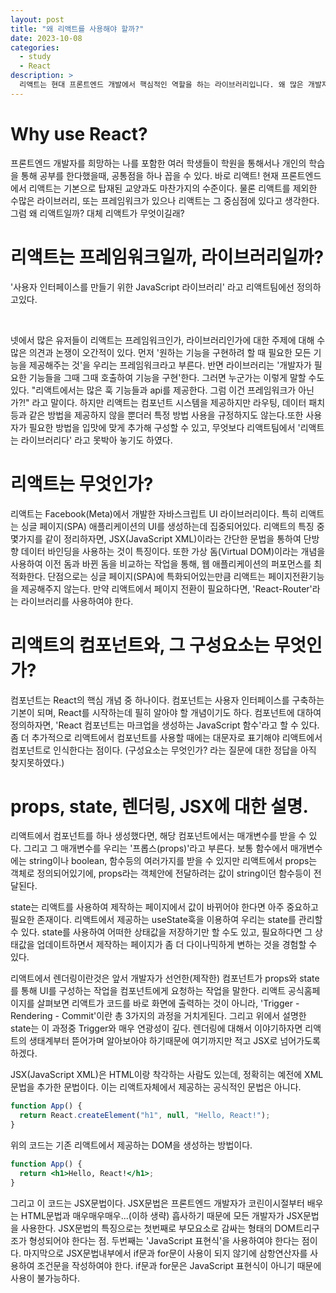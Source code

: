 ```yaml
---
layout: post
title: "왜 리액트를 사용해야 할까?"
date: 2023-10-08
categories:
  - study
  - React
description: >
  리액트는 현대 프론트엔드 개발에서 핵심적인 역할을 하는 라이브러리입니다. 왜 많은 개발자들이 리액트를 선호하는지에 대해 설명합니다.
---
```


# Why use React?

프론트엔드 개발자를 희망하는 나를 포함한 여러 학생들이 학원을 통해서나 개인의 학습을 통해 공부를 한다했을때, 공통점을 하나 꼽을 수 있다.
바로 리액트! 현재 프론트엔드에서 리액트는 기본으로 탑재된 교양과도 마찬가지의 수준이다. 물론 리액트를 제외한 수많은 라이브러리, 또는 프레임워크가 있으나 리액트는 그 중심점에 있다고 생각한다.
그럼 왜 리액트일까? 대체 리액트가 무엇이길래?

# 리액트는 프레임워크일까, 라이브러리일까?

'사용자 인터페이스를 만들기 위한 JavaScript 라이브러리' 라고 리액트팀에선 정의하고있다.

<!-- <img src="./../../assets/img/programming/reactHome.png" alt="리액트 홈페이지의 일부를 스크랩한 사진"> -->
<br/>

넷에서 많은 유저들이 리액트는 프레임워크인가, 라이브러리인가에 대한 주제에 대해 수 많은 의견과 논쟁이 오간적이 있다. 먼저 '원하는 기능을 구현하려 할 때 필요한 모든 기능을 제공해주는 것'을 우리는 프레임워크라고 부른다. 반면 라이브러리는 '개발자가 필요한 기능들을 그때 그때 호출하여 기능을 구현'한다.
그러면 누군가는 이렇게 말할 수도 있다. "리액트에서는 많은 훅 기능들과 api를 제공한다. 그럼 이건 프레임워크가 아닌가?!" 라고 말이다.
하지만 리액트는 컴포넌트 시스템을 제공하지만 라우팅, 데이터 패치 등과 같은 방법을 제공하지 않을 뿐더러 특정 방법 사용을 규정하지도 않는다.또한 사용자가 필요한 방법을 입맛에 맞게 추가해 구성할 수 있고, 무엇보다 리액트팀에서 '리액트는 라이브러리다' 라고 못박아 놓기도 하였다.

# 리액트는 무엇인가?

리액트는 Facebook(Meta)에서 개발한 자바스크립트 UI 라이브러리이다. 특히 리액트는 싱글 페이지(SPA) 애플리케이션의 UI를 생성하는데 집중되어있다. 리액트의 특징 중 몇가지를 같이 정리하자면, JSX(JavaScript XML)이라는 간단한 문법을 통하여 단방향 데이터 바인딩을 사용하는 것이 특징이다. 또한 가상 돔(Virtual DOM)이라는 개념을 사용하여 이전 돔과 바뀐 돔을 비교하는 작업을 통해, 웹 애플리케이션의 퍼포먼스를 최적화한다.
단점으로는 싱글 페이지(SPA)에 특화되어있는만큼 리액트는 페이지전환기능을 제공해주지 않는다. 만약 리액트에서 페이지 전환이 필요하다면, 'React-Router'라는 라이브러리를 사용하여야 한다.

# 리액트의 컴포넌트와, 그 구성요소는 무엇인가?

컴포넌트는 React의 핵심 개념 중 하나이다. 컴포넌트는 사용자 인터페이스를 구축하는 기본이 되며, React를 시작하는데 필히 알아야 할 개념이기도 하다.
컴포넌트에 대하여 정의하자면, 'React 컴포넌트는 마크업을 생성하는 JavaScript 함수'라고 할 수 있다. 좀 더 추가적으로 리액트에서 컴포넌트를 사용할 때에는 대문자로 표기해야 리액트에서 컴포넌트로 인식한다는 점이다.
(구성요소는 무엇인가? 라는 질문에 대한 정답을 아직 찾지못하였다.)

# props, state, 렌더링, JSX에 대한 설명.

리액트에서 컴포넌트를 하나 생성했다면, 해당 컴포넌트에서는 매개변수를 받을 수 있다. 그리고 그 매개변수를 우리는 '프롭스(props)'라고 부른다.
보통 함수에서 매개변수에는 string이나 boolean, 함수등의 여러가지를 받을 수 있지만 리액트에서 props는 객체로 정의되어있기에, props라는 객체안에 전달하려는 값이 string이던 함수등이 전달된다.

state는 리액트를 사용하여 제작하는 페이지에서 값이 바뀌어야 한다면 아주 중요하고 필요한 존재이다. 리액트에서 제공하는 useState훅을 이용하여 우리는 state를 관리할 수 있다. state를 사용하여 어떠한 상태값을 저장하기만 할 수도 있고, 필요하다면 그 상태값을 업데이트하면서 제작하는 페이지가 좀 더 다이나믹하게 변하는 것을 경험할 수 있다.

리액트에서 렌더링이란것은 앞서 개발자가 선언한(제작한) 컴포넌트가 props와 state를 통해 UI를 구성하는 작업을 컴포넌트에게 요청하는 작업을 말한다.
리액트 공식홈페이지를 살펴보면 리액트가 코드를 바로 화면에 출력하는 것이 아니라, 'Trigger - Rendering - Commit'이란 총 3가지의 과정을 거치게된다. 그리고 위에서 설명한 state는 이 과정중 Trigger와 매우 연광성이 깊다.
렌더링에 대해서 이야기하자면 리액트의 생태계부터 뜯어가며 알아보아야 하기때문에 여기까지만 적고 JSX로 넘어가도록 하겠다.

JSX(JavaScript XML)은 HTML이랑 착각하는 사람도 있는데, 정확히는 예전에 XML문법을 추가한 문법이다. 이는 리액트자체에서 제공하는 공식적인 문법은 아니다.

```javascript
function App() {
  return React.createElement("h1", null, "Hello, React!");
}
```

위의 코드는 기존 리액트에서 제공하는 DOM을 생성하는 방법이다.

```jsx
function App() {
  return <h1>Hello, React!</h1>;
}
```

그리고 이 코드는 JSX문법이다. JSX문법은 프론트엔드 개발자가 코린이시절부터 배우는 HTML문법과 매우매우매우...(이하 생략) 흡사하기 때문에 모든 개발자가 JSX문법을 사용한다.
JSX문법의 특징으로는 첫번째로 부모요소로 감싸는 형태의 DOM트리구조가 형성되어야 한다는 점. 두번째는 'JavaScript 표현식'을 사용하여야 한다는 점이다. 마지막으로 JSX문법내부에서 if문과 for문이 사용이 되지 않기에 삼항연산자를 사용하여 조건문을 작성하여야 한다. if문과 for문은 JavaScript 표현식이 아니기 때문에 사용이 불가능하다.
